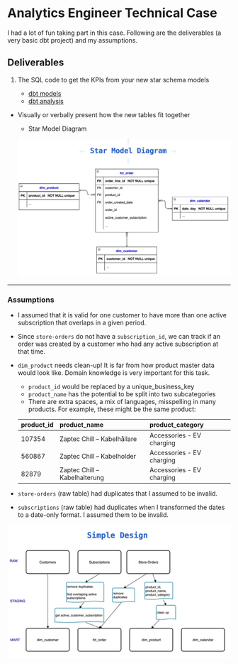# Analytics Engineer Technical Case

I had a lot of fun taking part in this case. Following are the deliverables (a very basic dbt project) and my assumptions.

## Deliverables

1) The SQL code to get the KPIs from your new star schema models
  
    * [dbt models](./tibberdbt/models)
    * [dbt analysis](./tibberdbt/models)
  
- Visually or verbally present how the new tables fit together 
  
    * Star Model Diagram 
   
   ![Star Model Diagram](./images/StarModel.PNG)


***

### Assumptions

- I assumed that it is valid for one customer to have more than one active subscription that overlaps in a given period. 

- Since `store-orders` do not have a `subscription_id`, we can track if an order was created by a customer who had any active subscription at that time.

- `dim_product` needs clean-up! It is far from how product master data would look like. Domain knowledge is very important for this task.
    
    * `product_id` would be replaced by a unique_business_key 
    * `product_name` has the potential to be split into two subcategories
    * There are extra spaces, a mix of languages, misspelling in many products. For example, these might be the same product: 
  
  | product_id | product_name                  | product_category        |
  |------------|-------------------------------|-------------------------|
  | 107354     | Zaptec Chill – Kabelhållare  | Accessories - EV charging |
  | 560867     | Zaptec Chill – Kabelholder   | Accessories - EV charging |
  | 82879      | Zaptec Chill – Kabelhalterung| Accessories - EV charging |

- `store-orders` (raw table) had duplicates that I assumed to be invalid.
  
- `subscriptions` (raw table) had duplicates when I transformed the dates to a date-only format. I assumed them to be invalid.

![Simple Design](./images/SimpleDesign.png)
